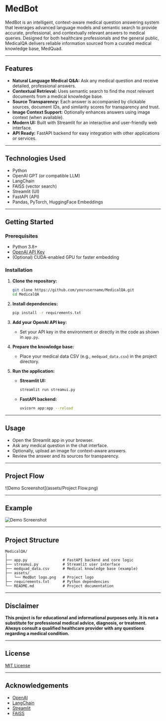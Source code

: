 # MedBot

MedBot is an intelligent, context-aware medical question answering system that leverages advanced language models and semantic search to provide accurate, professional, and contextually relevant answers to medical queries. Designed for both healthcare professionals and the general public, MedicalQA delivers reliable information sourced from a curated medical knowledge base, MedQuad.

---

## Features

- **Natural Language Medical Q&A:** Ask any medical question and receive detailed, professional answers.
- **Contextual Retrieval:** Uses semantic search to find the most relevant documents from a medical knowledge base.
- **Source Transparency:** Each answer is accompanied by clickable sources, document IDs, and similarity scores for transparency and trust.
- **Image Context Support:** Optionally enhances answers using image context (when available).
- **Modern UI:** Built with Streamlit for an interactive and user-friendly web interface.
- **API Ready:** FastAPI backend for easy integration with other applications or services.

---

## Technologies Used

- Python
- OpenAI GPT (or compatible LLM)
- LangChain
- FAISS (vector search)
- Streamlit (UI)
- FastAPI (API)
- Pandas, PyTorch, HuggingFace Embeddings

---

## Getting Started

### Prerequisites

- Python 3.8+
- [OpenAI API Key](https://platform.openai.com/)
- (Optional) CUDA-enabled GPU for faster embedding

### Installation

1. **Clone the repository:**
    ```bash
    git clone https://github.com/yourusername/MedicalQA.git
    cd MedicalQA
    ```

2. **Install dependencies:**
    ```bash
    pip install -r requirements.txt
    ```

3. **Add your OpenAI API key:**
    - Set your API key in the environment or directly in the code as shown in `app.py`.

4. **Prepare the knowledge base:**
    - Place your medical data CSV (e.g., `medquad_data.csv`) in the project directory.

5. **Run the application:**
    - **Streamlit UI:**
      ```bash
      streamlit run streamui.py
      ```
    - **FastAPI backend:**
      ```bash
      uvicorn app:app --reload
      ```

---

## Usage

- Open the Streamlit app in your browser.
- Ask any medical question in the chat interface.
- Optionally, upload an image for context-aware answers.
- Review the answer and its sources for transparency.

---
## Project Flow

![Demo Screenshot](assets/Project Flow.png)

---
## Example

![Demo Screenshot](assets/Demo.png)

---


## Project Structure

```
MedicalQA/
│
├── app.py                # FastAPI backend and core logic
├── streamui.py           # Streamlit user interface
├── medquad_data.csv      # Medical knowledge base (example)
├── assets/
│   └── MedBot logo.png   # Project logo
├── requirements.txt      # Python dependencies
└── README.md             # Project documentation
```

---

## Disclaimer

**This project is for educational and informational purposes only. It is not a substitute for professional medical advice, diagnosis, or treatment. Always consult a qualified healthcare provider with any questions regarding a medical condition.**

---

## License

[MIT License](LICENSE)

---

## Acknowledgements

- [OpenAI](https://openai.com/)
- [LangChain](https://github.com/langchain-ai/langchain)
- [Streamlit](https://streamlit.io/)
- [FAISS](https://github.com/facebookresearch/faiss)
